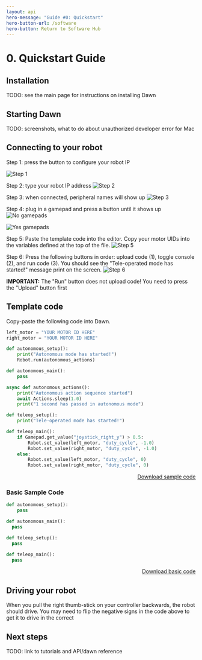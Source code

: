 ```yaml
---
layout: api
hero-message: "Guide #0: Quickstart"
hero-button-url: /software
hero-button: Return to Software Hub
---
```

<div class="container" style="max-width:1400px">
<div class="row">

  <div class="col-sm-2">
    <nav id="toc" data-spy="affix" data-toggle="toc"></nav>
  </div>

  <div class="col-sm-10" markdown="1">

# 0. Quickstart Guide

## Installation

TODO: see the main page for instructions on installing Dawn

## Starting Dawn

TODO: screenshots, what to do about unauthorized developer error for Mac

## Connecting to your robot

Step 1: press the button to configure your robot IP

![Step 1](quickstart.001.png "Step 1")

Step 2: type your robot IP address
![Step 2](quickstart.002.png "Step 2")

Step 3: when connected, peripheral names will show up
![Step 3](quickstart.003.png "Step 3")

Step 4: plug in a gamepad and press a button until it shows up
![No gamepads](gamepads-no.png "No gamepads")

![Yes gamepads](gamepads-yes.png "Yes gamepads")

Step 5: Paste the template code into the editor. Copy your motor UIDs into the variables defined at the top of the file.
![Step 5](quickstart.004.png "Step 5")

Step 6: Press the following buttons in order: upload code (1), toggle console (2), and run code (3). You should see the "Tele-operated mode has started!" message print on the screen.
![Step 6](quickstart.005.png "Step 6")

**IMPORTANT:** The "Run" button does not upload code! You need to press the "Upload" button first

## Template code

Copy-paste the following code into Dawn.

~~~python
left_motor = "YOUR MOTOR ID HERE"
right_motor = "YOUR MOTOR ID HERE"

def autonomous_setup():
    print("Autonomous mode has started!")
    Robot.run(autonomous_actions)

def autonomous_main():
    pass

async def autonomous_actions():
    print("Autonomous action sequence started")
    await Actions.sleep(1.0)
    print("1 second has passed in autonomous mode")

def teleop_setup():
    print("Tele-operated mode has started!")

def teleop_main():
    if Gamepad.get_value("joystick_right_y") > 0.5:
        Robot.set_value(left_motor, "duty_cycle", -1.0)
        Robot.set_value(right_motor, "duty_cycle", -1.0)
    else:
        Robot.set_value(left_motor, "duty_cycle", 0)
        Robot.set_value(right_motor, "duty_cycle", 0)

~~~
<p style="text-align: right"><a href="/assets/student-resources/quickstart.py"><i class="fa fa-download" aria-hidden="true"></i> Download sample code</a></p>

### Basic Sample Code

~~~python
def autonomous_setup():
    pass

def autonomous_main():
  pass

def teleop_setup():
  pass

def teleop_main():
  pass
~~~

<p style="text-align: right"><a href="/assets/student-resources/basic.py"><i class="fa fa-download" aria-hidden="true"></i> Download basic code</a></p>

## Driving your robot

When you pull the right thumb-stick on your controller backwards, the robot should drive. You may need to flip the negative signs in the code above to get it to drive in the correct

## Next steps

TODO: link to tutorials and API/dawn reference

</div>
</div>
</div>
